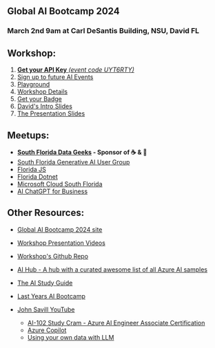 <link rel='stylesheet' href='https://cdn.jsdelivr.net/gh/kognise/water.css@latest/dist/dark.min.css'>


## Global AI Bootcamp 2024
### March 2nd 9am at Carl DeSantis Building, NSU, David FL


## Workshop:
1.  [**Get your API Key** *(event code UYT6RTY)*](https://global-ai-communiy.zapier.app/workshop-key?field-8ec4=UYT6RTY)
1.  [Sign up to future AI Events](https://mailchi.mp/918b2bbcebcf/ai-workshop)
1.  [Playground](https://playground.globalai.community/) 
1.  [Workshop Details](https://globalaicommunity.github.io/global-ai-bootcamp-2024/workshop/)
1.  [Get your Badge](https://globalai.community/bootcamp/united-states-of-america-davie-fl/badge/)
1.  [David's Intro Slides](https://alongside-cc.github.io/sofla-ai-workshop-intro)
1. [The Presentation Slides](https://docs.google.com/presentation/d/e/2PACX-1vR95Qb2DAk8BJpiVmZDGFPR74aZmAso5H6L7sshKIBnv1EDxYKw21fJVILrtiojgt-uYq9pRdq7GFRn/pub)


## Meetups:
- **[South Florida Data Geeks](https://www.meetup.com/soflodatageeks/) - Sponsor of ☕ & 🥯**
- [South Florida Generative AI User Group](https://www.meetup.com/southfloridagenaiug/)
- [Florida JS](https://www.meetup.com/floridajs/)
- [Florida Dotnet](https://www.meetup.com/fladotnet/)
- [Microsoft Cloud South Florida](https://www.meetup.com/mcsfug/)
- [AI ChatGPT for Business](https://www.meetup.com/boca-area-ai-chatgpt-for-business/)


## Other Resources:
- [Global AI Bootcamp 2024 site](https://globalaicommunity.github.io/global-ai-bootcamp-2024/)
- [Workshop Presentation Videos](https://globalaicommunity.github.io/global-ai-bootcamp-2024/presentations/)
  
- [Workshop's Github Repo](https://github.com/GlobalAICommunity/global-ai-bootcamp-2024?tab=readme-ov-file)

- [AI Hub - A hub with a curated awesome list of all Azure AI samples](https://github.com/Azure-Samples/azure-ai)

- [The AI Study Guide](https://techcommunity.microsoft.com/t5/ai-azure-ai-services-blog/the-ai-study-guide-azure-s-top-free-resources-for-learning/ba-p/4036890)

- [Last Years AI Bootcamp](https://aiworkshop.moo.com/aibootcamp/)

- [John Savill YouTube]([https://www.youtube.com/watch?v=I7fdWafTcPY](https://www.youtube.com/@NTFAQGuy))
  - [AI-102 Study Cram - Azure AI Engineer Associate Certification](https://www.youtube.com/watch?v=I7fdWafTcPY)    
  - [Azure Copilot](https://youtu.be/-qZZnwgb2ss)
  - [Using your own data with LLM](https://youtu.be/D8N44J5-6TM)
